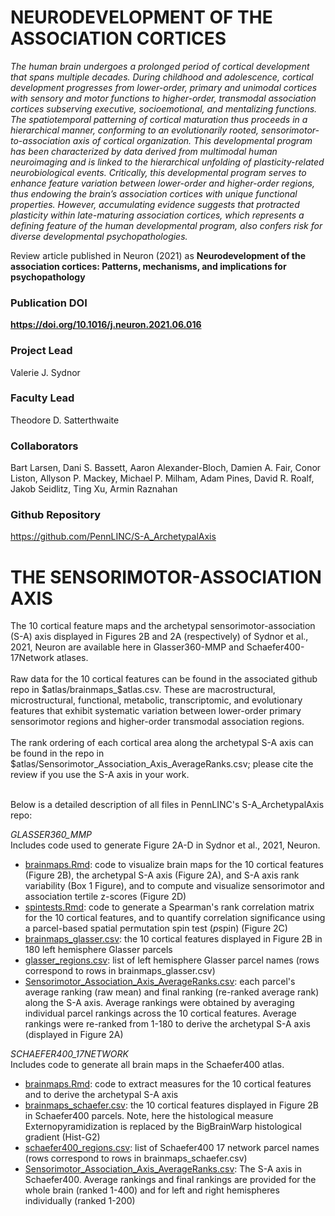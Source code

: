 # NEURODEVELOPMENT OF THE ASSOCIATION CORTICES

*The human brain undergoes a prolonged period of cortical development that spans multiple decades. During childhood and adolescence, cortical development progresses from lower-order, primary and unimodal cortices with sensory and motor functions to higher-order, transmodal association cortices subserving executive, socioemotional, and mentalizing functions. The spatiotemporal patterning of cortical maturation thus proceeds in a hierarchical manner, conforming to an evolutionarily rooted, sensorimotor-to-association axis of cortical organization. This developmental program has been characterized by data derived from multimodal human neuroimaging and is linked to the hierarchical unfolding of plasticity-related neurobiological events. Critically, this developmental program serves to enhance feature variation between lower-order and higher-order regions, thus endowing the brain’s association cortices with unique functional properties. However, accumulating evidence suggests that protracted plasticity within late-maturing association cortices, which represents a defining feature of the human developmental program, also confers risk for diverse developmental psychopathologies.*

Review article published in Neuron (2021) as **Neurodevelopment of the association cortices: Patterns, mechanisms, and implications for psychopathology**

### Publication DOI
**<https://doi.org/10.1016/j.neuron.2021.06.016>**

### Project Lead
Valerie J. Sydnor

### Faculty Lead
Theodore D. Satterthwaite

### Collaborators
Bart Larsen, Dani S. Bassett, Aaron Alexander-Bloch, Damien A. Fair, Conor Liston, Allyson P. Mackey, Michael P. Milham, Adam Pines, David R. Roalf, Jakob Seidlitz, Ting Xu, Armin Raznahan

### Github Repository
<https://github.com/PennLINC/S-A_ArchetypalAxis>

# THE SENSORIMOTOR-ASSOCIATION AXIS
The 10 cortical feature maps and the archetypal sensorimotor-association (S-A) axis displayed in Figures 2B and 2A (respectively) of Sydnor et al., 2021, Neuron are available here in Glasser360-MMP and Schaefer400-17Network atlases.  
<br>
Raw data for the 10 cortical features can be found in the associated github repo in $atlas/brainmaps_$atlas.csv. These are macrostructural, microstructural, functional, metabolic, transcriptomic, and evolutionary features that exhibit systematic variation between lower-order primary sensorimotor regions and higher-order transmodal association regions.
<br>
<br>
The rank ordering of each cortical area along the archetypal S-A axis can be found in the repo in $atlas/Sensorimotor_Association_Axis_AverageRanks.csv; please cite the review if you use the S-A axis in your work. 
<br>
<br>

Below is a detailed description of all files in PennLINC's S-A_ArchetypalAxis repo:

*GLASSER360_MMP*
<br>
Includes code used to generate Figure 2A-D in Sydnor et al., 2021, Neuron.

* [brainmaps.Rmd](https://github.com/PennLINC/S-A_ArchetypalAxis/blob/main/Glasser360_MMP/brainmaps.Rmd): code to visualize brain maps for the 10 cortical features (Figure 2B), the archetypal S-A axis (Figure 2A), and S-A axis rank variability (Box 1 Figure), and to compute and visualize sensorimotor and association tertile z-scores (Figure 2D) 
* [spintests.Rmd](https://github.com/PennLINC/S-A_ArchetypalAxis/blob/main/Glasser360_MMP/spintests.Rmd): code to generate a Spearman's rank correlation matrix for the 10 cortical features, and to quantify correlation significance using a parcel-based spatial permutation spin test (*p*spin) (Figure 2C) 
* [brainmaps_glasser.csv](https://github.com/PennLINC/S-A_ArchetypalAxis/blob/main/Glasser360_MMP/brainmaps_glasser.csv): the 10 cortical features displayed in Figure 2B in 180 left hemisphere Glasser parcels
* [glasser_regions.csv](https://github.com/PennLINC/S-A_ArchetypalAxis/blob/main/Glasser360_MMP/glasser_regions.csv): list of left hemisphere Glasser parcel names (rows correspond to rows in brainmaps_glasser.csv)
* [Sensorimotor_Association_Axis_AverageRanks.csv](https://github.com/PennLINC/S-A_ArchetypalAxis/blob/main/Glasser360_MMP/Sensorimotor_Association_Axis_AverageRanks.csv): each parcel's average ranking (raw mean) and final ranking (re-ranked average rank) along the S-A axis. Average rankings were obtained by averaging individual parcel rankings across the 10 cortical features. Average rankings were re-ranked from 1-180 to derive the archetypal S-A axis (displayed in Figure 2A)


*SCHAEFER400_17NETWORK* 
<br>
Includes code to generate all brain maps in the Schaefer400 atlas.

* [brainmaps.Rmd](https://github.com/PennLINC/S-A_ArchetypalAxis/blob/main/Schaefer400_17Network/brainmaps.Rmd): code to extract measures for the 10 cortical features and to derive the archetypal S-A axis
* [brainmaps_schaefer.csv](https://github.com/PennLINC/S-A_ArchetypalAxis/blob/main/Schaefer400_17Network/brainmaps_schaefer.csv): the 10 cortical features displayed in Figure 2B in Schaefer400 parcels. Note, here the histological measure Externopyramidization is replaced by the BigBrainWarp histological gradient (Hist-G2)
* [schaefer400_regions.csv](https://github.com/PennLINC/S-A_ArchetypalAxis/blob/main/Schaefer400_17Network/schaefer400_regions.csv): list of Schaefer400 17 network parcel names (rows correspond to rows in brainmaps_schaefer.csv)
* [Sensorimotor_Association_Axis_AverageRanks.csv](https://github.com/PennLINC/S-A_ArchetypalAxis/blob/main/Schaefer400_17Network/Sensorimotor_Association_Axis_AverageRanks.csv): The S-A axis in Schaefer400. Average rankings and final rankings are provided for the whole brain (ranked 1-400) and for left and right hemispheres individually (ranked 1-200)
